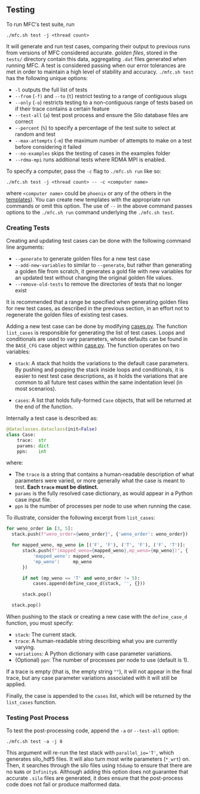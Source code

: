 ## Testing

To run MFC's test suite, run
```shell
./mfc.sh test -j <thread count>
```

It will generate and run test cases, comparing their output to previous runs from versions of MFC considered accurate.
*golden files*, stored in the `tests/` directory contain this data, aggregating `.dat` files generated when running MFC.
A test is considered passing when our error tolerances are met in order to maintain a high level of stability and accuracy.
`./mfc.sh test` has the following unique options:
- `-l` outputs the full list of tests
- `--from` (`-f)` and `--to` (`t`) restrict testing to a range of contiguous slugs
- `--only` (`-o`) restricts testing to a non-contiguous range of tests based on if their trace contains a certain feature
- `--test-all` (`a`) test post process and ensure the Silo database files are correct
- `--percent` (`%`) to specify a percentage of the test suite to select at random and test
- `--max-attempts` (`-m`) the maximum number of attempts to make on a test before considering it failed
- `--no-examples` skips the testing of cases in the examples folder
- `--rdma-mpi` runs additional tests where RDMA MPI is enabled.

To specify a computer, pass the `-c` flag to `./mfc.sh run` like so:
```shell
./mfc.sh test -j <thread count> -- -c <computer name>
```
where `<computer name>` could be `phoenix` or any of the others in the [templates](https://github.com/MFlowCode/MFC/tree/master/toolchain/templates)).
You can create new templates with the appropriate run commands or omit this option.
The use of `--` in the above command passes options to the `./mfc.sh run` command underlying the `./mfc.sh test`.

### Creating Tests

Creating and updating test cases can be done with the following command line arguments:
- `--generate` to generate golden files for a new test case
- `--add-new-variables` to similar to `--generate`, but rather than generating a golden file from scratch, it generates a gold file with new variables for an updated test without changing the original golden file values.
- `--remove-old-tests` to remove the directories of tests that no longer exist

It is recommended that a range be specified when generating golden files for new test cases, as described in the previous section, in an effort not to regenerate the golden files of existing test cases.

Adding a new test case can be done by modifying [cases.py](https://github.com/MFlowCode/MFC/tree/master/toolchain/mfc/test/cases.py).
The function `list_cases` is responsible for generating the list of test cases.
Loops and conditionals are used to vary parameters, whose defaults can be found in the `BASE_CFG` case object within [case.py](https://github.com/MFlowCode/MFC/tree/master/toolchain/mfc/test/case.py).
The function operates on two variables:

- `stack`: A stack that holds the variations to the default case parameters.
By pushing and popping the stack inside loops and conditionals, it is easier to nest test case descriptions, as it holds the variations that are common to all future test cases within the same indentation level (in most scenarios).

- `cases`: A list that holds fully-formed `Case` objects, that will be returned at the end of the function.

Internally a test case is described as:
```python
@dataclasses.dataclass(init=False)
class Case:
    trace:  str
    params: dict
    ppn:    int
```

where:
- The `trace` is a string that contains a human-readable description of what parameters were varied, or more generally what the case is meant to test.
**Each `trace` must be distinct.**
- `params` is the fully resolved case dictionary, as would appear in a Python case input file.
- `ppn` is the number of processes per node to use when running the case.

To illustrate, consider the following excerpt from `list_cases`:

```python
for weno_order in [3, 5]:
  stack.push(f"weno_order={weno_order}", {'weno_order': weno_order})

  for mapped_weno, mp_weno in [('F', 'F'), ('T', 'F'), ('F', 'T')]:
      stack.push(f"(mapped_weno={mapped_weno},mp_weno={mp_weno})", {
          'mapped_weno': mapped_weno,
          'mp_weno':     mp_weno
      })

      if not (mp_weno == 'T' and weno_order != 5):
          cases.append(define_case_d(stack, '', {}))

      stack.pop()

  stack.pop()
```

When pushing to the stack or creating a new case with the `define_case_d` function, you must specify:
- `stack`: The current stack.
- `trace`: A human-readable string describing what you are currently varying.
- `variations`: A Python dictionary with case parameter variations.
- (Optional) `ppn`: The number of processes per node to use (default is 1).

If a trace is empty (that is, the empty string `""`), it will not appear in the final trace, but any case parameter variations associated with it will still be applied.

Finally, the case is appended to the `cases` list, which will be returned by the `list_cases` function.

### Testing Post Process

To test the post-processing code, append the `-a` or `--test-all` option:
```shell
./mfc.sh test -a -j 8
```

This argument will re-run the test stack with `parallel_io='T'`, which generates silo_hdf5 files.
It will also turn most write parameters (`*_wrt`) on.
Then, it searches through the silo files using `h5dump` to ensure that there are no `NaN`s or `Infinity`s.
Although adding this option does not guarantee that accurate `.silo` files are generated, it does ensure that the post-process code does not fail or produce malformed data.

